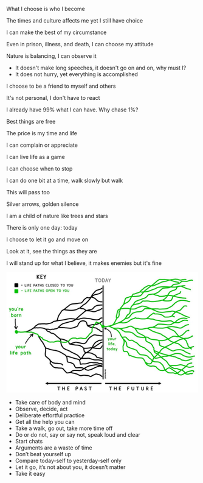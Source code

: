 ---
---

What I choose is who I become 

The times and culture affects me yet I still have choice 

I can make the best of my circumstance 

Even in prison, illness, and death, I can choose my attitude 

Nature is balancing, I can observe it
- It doesn't make long speeches, it doesn't go on and on, why must I?
- It does not hurry, yet everything is accomplished

I choose to be a friend to myself and others 

It's not personal, I don't have to react 

I already have 99% what I can have. Why chase 1%? 

Best things are free 

The price is my time and life 

I can complain or appreciate 

I can live life as a game 

I can choose when to stop 

I can do one bit at a time, walk slowly but walk

This will pass too 

Silver arrows, golden silence 

I am a child of nature like trees and stars

There is only one day: today

I choose to let it go and move on 

Look at it, see the things as they are 

I will stand up for what I believe, it makes enemies but it's fine 

![](/assets/static/img/life-paths.jpeg)


- Take care of body and mind
- Observe, decide, act
- Deliberate effortful practice 
- Get all the help you can
- Take a walk, go out, take more time off
- Do or do not, say or say not, speak loud and clear
- Start chats
- Arguments are a waste of time
- Don’t beat yourself up
- Compare today-self to yesterday-self only
- Let it go, it’s not about you, it doesn’t matter
- Take it easy
